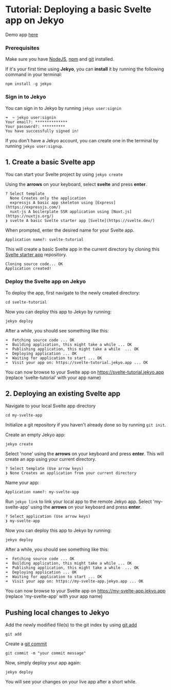 # Tutorial: Deploying a basic Svelte app on Jekyo

Demo app [here](https://svelte-demo.jekyo.app/)

### Prerequisites

Make sure you have [NodeJS](https://nodejs.org/en/download/), [npm](https://docs.npmjs.com/downloading-and-installing-node-js-and-npm) and [git](https://github.com/git-guides/install-git) installed.

If it's your first time using **Jekyo**, you can **install** it by running the following command in your terminal:

`npm install -g jekyo`

### Sign in to Jekyo

You can sign in to Jekyo by running `jekyo user:signin`

```
➜  ~ jekyo user:signin 
Your email?: **************
Your password?: **********
You have successfully signed in!
```
If you don't have a Jekyo account, you can create one in the terminal by running `jekyo user:signup`. 

## 1. Create a basic Svelte app

You can start your Svelte project by using `jekyo create`

Using the **arrows** on your keyboard, select **svelte** and press **enter**.  
```
? Select template
  None Creates only the application
  expressjs A basic app skeleton using [Express](https://expressjs.com/)     
  nuxt-js A boilerplate SSR application using [Nuxt.js](https://nuxtjs.org/) 
❯ svelte A basic Svelte starter app [Svelte](https://svelte.dev/)
```
When prompted, enter the desired name for your Svelte app. 

`Application name?: svelte-tutorial`

This will create a basic Svelte app in the current directory by cloning this [Svelte starter app](https://github.com/jekyo/svelte-getting-started) repository.

```
Cloning source code... OK
Application created!
```

### Deploy the Svelte app on Jekyo

To deploy the app, first navigate to the newly created directory:

`cd svelte-tutorial`

Now you can deploy this app to Jekyo by running: 

`jekyo deploy`

After a while, you should see something like this:

```
➜  Fetching source code ... OK
➜  Building application, this might take a while ... OK
➜  Publishing application, this might take a while  ... OK
➜  Deploying application ... OK        
➜  Waiting for application to start ... OK
➜  Visit your app on: https://svelte-tutorial.jekyo.app ... OK
```

You can now browse to your Svelte app on https://svelte-tutorial.jekyo.app (replace 'svelte-tutorial' with your app name)

## 2. Deploying an existing Svelte app

Navigate to your local Svelte app directory

`cd my-svelte-app`

Initialize a git repository if you haven't already done so by running `git init`. 

Create an empty Jekyo app:

`jekyo create` 

Select 'none' using the **arrows** on your keyboard and press **enter**. This will create an app using your current directory. 

```
? Select template (Use arrow keys)
❯ None Creates an application from your current directory
```

Name your app: 

`Application name?: my-svelte-app`

Run `jekyo link` to link your local app to the remote Jekyo app. Select 'my-svelte-app' using the **arrows** on your keyboard and press **enter**.

```
? Select application (Use arrow keys)
❯ my-svelte-app
```
Now you can deploy this app to Jekyo by running: 

`jekyo deploy`

After a while, you should see something like this:

```
➜  Fetching source code ... OK
➜  Building application, this might take a while ... OK
➜  Publishing application, this might take a while  ... OK
➜  Deploying application ... OK        
➜  Waiting for application to start ... OK
➜  Visit your app on: https://my-svelte-app.jekyo.app ... OK
```

You can now browse to your Svelte app on https://my-svelte-app.jekyo.app (replace 'my-svelte-app' with your app name)

## Pushing local changes to Jekyo 

Add the newly modified file(s) to the git index by using [git add](https://www.atlassian.com/git/tutorials/saving-changes)

`git add`

Create a [git commit](https://github.com/git-guides/git-commit)

`git commit -m "your commit message"`

Now, simply deploy your app again:

`jekyo deploy`

You will see your changes on your live app after a short while. 






